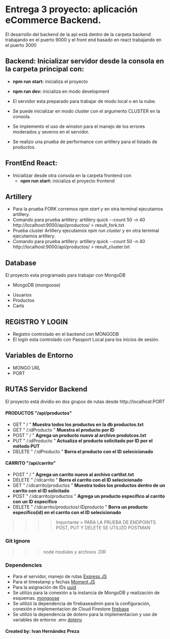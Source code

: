 # Entrega 3 proyecto: aplicación eCommerce Backend.

El desarrollo del backend de la api está dentro de la carpeta backend trabajando en el puerto 9000 y el front end basado en react trabajando en el puerto 3000

## Backend: Inicializar servidor desde la consola en la carpeta principal con:

-  **npm run start:** inicializa el proyecto
-  **npm run dev:** inicializa en modo development

-  El servidor esta preparado para trabajar de modo local o en la nube.
-  Se puede inicializar en modo cluster con el argumento CLUSTER en la consola.
-  Se implemento el uso de winston para el manejo de los errores moderados y severos en el servidor.
-  Se realizo una prueba de performance con artillery para el listado de productos.

## FrontEnd React:

-  Inicializar desde otra consola en la carpeta frontend con
   -  **npm run start:** inicializa el proyecto frontend

## Artillery

-  Para la prueba FORK corremos _npm start_ y en otra terminal ejecutamos artillery.
-  Comando para prueba artillery:
   artillery quick --count 50 -n 40 http://localhost:9000/api/productos/ > result_fork.txt
-  Prueba cluster Artillery ejecutamos _npm run cluster_ y en otra terminal ejecutamos artillery.
-  Comando para prueba artillery:
   artillery quick --count 50 -n 40 http://localhost:9000/api/productos/ > result_cluster.txt

## Database

El proyecto esta programado para trabajar con MongoDB

-  MongoDB (mongoose)

*  Usuarios
*  Productos
*  Carts

## REGISTRO Y LOGIN

-  Registro controlado en el backend con MONGODB
-  El login esta controlado con Passport Local para los inicios de sesión.

## Variables de Entorno

-  MONGO URL
-  PORT

## RUTAS Servidor Backend

El proyecto está dividio en dos grupos de rutas desde http://localhost:PORT

#### PRODUCTOS "/api/productos"

-  GET " / " **Muestra todos los productos en la db productos.txt**
-  GET " /:idProducto " **Muestra el producto por ID**
-  POST " / " **Agrega un producto nuevo al archivo produtcos.txt**
-  PUT " /:idProducto " **Actualiza el producto solicitado por ID por el método PUT**
-  DELETE " /:idProducto " **Borra el producto con el ID selecicionado**

#### CARRITO "/api/carrito"

-  POST " / " **Agrega un carrito nuevo al archivo cartlist.txt**
-  DELETE " /:idcarrito " **Borra el carrito con el ID selecicionado**
-  GET " /:idcarrito/productos " **Muestra todos los productos dentro de un carrito con el ID solicitado**
-  POST " /:idcarrito/productos " **Agrega un producto específico al carrito con un ID específico**
-  DELETE " /:idcarrito/productos/:IDproducto " **Borra un producto específico(id) en el carrito con el ID selecicionado**

> > > > Importante > PARA LA PRUEBA DE ENDPOINTS POST, PUT Y DELETE SE UTILIZO POSTMAN

### Git Ignore

> > > node modules y archivos .DIR

### Dependencies

-  Para el servidor, manejo de rutas [Express JS](https://expressjs.com/es/ "Ver más")
-  Para el timestamp y fechas [Moment JS](https://momentjs.com/ "Ver más")
-  Para la asignación de IDs [uuid](https://www.npmjs.com/package/uuid "Ver más")
-  Se utilizo para la conexión a la instancia de MongoDB y realización de esquemas. [mongoose](https://mongoosejs.com/ "Ver más")
-  Se utilizó la dependencia de firebaseadmin para la configuración, conexión e implementacion de Cloud Firestore [firebase](https://www.npmjs.com/package/firebase-admin "Ver más")
-  Se utilizó la dependencia de dotenv para la implementacion y uso de variables de entorno .env [dotenv](https://www.npmjs.com/package/dotenv "Ver más")

#### Created by: **Ivan Hernández Preza**
